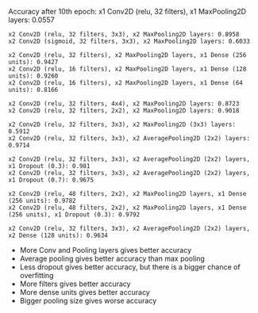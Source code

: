 Accuracy after 10th epoch:
    x1 Conv2D (relu, 32 filters), x1 MaxPooling2D layers: 0.0557

    x2 Conv2D (relu, 32 filters, 3x3), x2 MaxPooling2D layers: 0.8958
    x2 Conv2D (sigmoid, 32 filters, 3x3), x2 MaxPooling2D layers: 0.6033

    x2 Conv2D (relu, 32 filters), x2 MaxPooling2D layers, x1 Dense (256 units): 0.9427
    x2 Conv2D (relu, 16 filters), x2 MaxPooling2D layers, x1 Dense (128 units): 0.9260
    x2 Conv2D (relu, 16 filters), x2 MaxPooling2D layers, x1 Dense (64 units): 0.8166

    x2 Conv2D (relu, 32 filters, 4x4), x2 MaxPooling2D layers: 0.8723
    x2 Conv2D (relu, 32 filters, 2x2), x2 MaxPooling2D layers: 0.9018

    x2 Conv2D (relu, 32 filters, 3x3), x2 MaxPooling2D (3x3) layers: 0.5912
    x2 Conv2D (relu, 32 filters, 3x3), x2 AveragePooling2D (2x2) layers: 0.9714

    x2 Conv2D (relu, 32 filters, 3x3), x2 AveragePooling2D (2x2) layers, x1 Dropout (0.3): 0.981
    x2 Conv2D (relu, 32 filters, 3x3), x2 AveragePooling2D (2x2) layers, x1 Dropout (0.7): 0.9675

    x2 Conv2D (relu, 48 filters, 2x2), x2 MaxPooling2D layers, x1 Dense (256 units): 0.9782
    x2 Conv2D (relu, 48 filters, 2x2), x2 MaxPooling2D layers, x1 Dense (256 units), x1 Dropout (0.3): 0.9792

    x2 Conv2D (relu, 32 filters, 3x3), x2 AveragePooling2D (2x2) layers, x2 Dense (128 units): 0.9634

- More Conv and Pooling layers gives better accuracy
- Average pooling gives better accuracy than max pooling
- Less dropout gives better accuracy, but there is a bigger chance of overfitting
- More filters gives better accuracy
- More dense units gives better accuracy
- Bigger pooling size gives worse accuracy